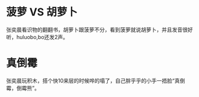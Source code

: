 # 菠萝 VS 胡萝卜

张奕晨看识物的翻翻书，胡萝卜跟菠萝不分，看到菠萝就说胡萝卜，并且发音很好听，huluobo,bo还发2声。

# 真倒霉

张奕晨玩积木，搭个快10来层的时候哗的塌了，自己胖乎乎的小手一捂脸“真倒霉，倒霉熊”。
